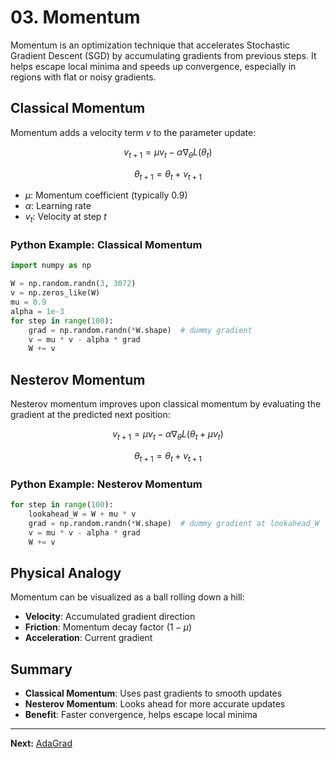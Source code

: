# 03. Momentum

Momentum is an optimization technique that accelerates Stochastic Gradient Descent (SGD) by accumulating gradients from previous steps. It helps escape local minima and speeds up convergence, especially in regions with flat or noisy gradients.

## Classical Momentum

Momentum adds a velocity term $`v`$ to the parameter update:

```math
v_{t+1} = \mu v_t - \alpha \nabla_\theta L(\theta_t)
```

```math
\theta_{t+1} = \theta_t + v_{t+1}
```

- $`\mu`$: Momentum coefficient (typically 0.9)
- $`\alpha`$: Learning rate
- $`v_t`$: Velocity at step $`t`$

### Python Example: Classical Momentum

```python
import numpy as np

W = np.random.randn(3, 3072)
v = np.zeros_like(W)
mu = 0.9
alpha = 1e-3
for step in range(100):
    grad = np.random.randn(*W.shape)  # dummy gradient
    v = mu * v - alpha * grad
    W += v
```

## Nesterov Momentum

Nesterov momentum improves upon classical momentum by evaluating the gradient at the predicted next position:

```math
v_{t+1} = \mu v_t - \alpha \nabla_\theta L(\theta_t + \mu v_t)
```

```math
\theta_{t+1} = \theta_t + v_{t+1}
```

### Python Example: Nesterov Momentum

```python
for step in range(100):
    lookahead_W = W + mu * v
    grad = np.random.randn(*W.shape)  # dummy gradient at lookahead_W
    v = mu * v - alpha * grad
    W += v
```

## Physical Analogy

Momentum can be visualized as a ball rolling down a hill:
- **Velocity**: Accumulated gradient direction
- **Friction**: Momentum decay factor $`(1-\mu)`$
- **Acceleration**: Current gradient

## Summary
- **Classical Momentum**: Uses past gradients to smooth updates
- **Nesterov Momentum**: Looks ahead for more accurate updates
- **Benefit**: Faster convergence, helps escape local minima

---

**Next:** [AdaGrad](04_AdaGrad.md) 
